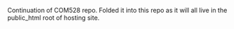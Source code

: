 Continuation of COM528 repo. Folded it into this repo as it will all live in the public_html root of hosting site. 


